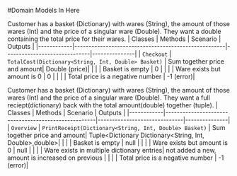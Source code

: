 #Domain Models In Here

Customer has a basket (Dictionary) with wares (String), the amount of those wares (Int) and the price of a singular ware (Double). They want a double containing the total price for their wares.
|  Classes   | Methods                                             | Scenario                     | Outputs       |
|------------|-----------------------------------------------------|------------------------------|---------------|
| `Checkout` | `TotalCost(Dictionary<String, Int, Double> Basket)` | Sum together price and amount| Double (price)|
|            |                                                     | Basket is empty              | 0             |
|            |                                                     | Ware exists but amount is 0  | 0             |
|            |                                                     | Total price is a negative number  | -1 (error)|

Customer has a basket (Dictionary) with wares (String), the amount of those wares (Int) and the price of a singular ware (Double). They want a full reciept(dictionary) back with the total amount(double) together (tuple).
|  Classes   | Methods                                             | Scenario                     | Outputs       |
|------------|-----------------------------------------------------|------------------------------|---------------|
| `Overview` | `PrintReceipt(Dictionary<String, Int, Double> Basket)` | Sum together price and amount| Tuple<Dictionary Dictionary<String, Int, Double>,double>|
|            |                                                     | Basket is empty              | null             |
|            |                                                     | Ware exists but amount is 0  | null             |
|            |                                                     | Ware exists in multiple dictionary entries| not added a new, amount is increased on previous             |
|            |                                                     | Total price is a negative number  | -1 (error)|